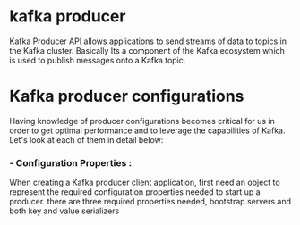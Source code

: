 # kafka producer
Kafka Producer API allows applications to send streams of data to topics in the Kafka cluster. Basically Its a component of the Kafka ecosystem which is used to publish messages onto a Kafka topic.

# Kafka producer configurations
Having knowledge of producer configurations becomes critical for us in order to get optimal performance and to leverage the capabilities of Kafka. Let's look at each of them in detail below:

### - Configuration Properties : 
When creating a Kafka producer client application, first need an object to represent the required configuration properties needed to start up a producer. there are three required properties needed, bootstrap.servers and both key and value serializers

<!--stackedit_data:
eyJoaXN0b3J5IjpbMTk1MDA4MzA1MSw2MTEwMDkzNjMsMTE2OD
Q5ODIwMiw3NTIyNDk3MTUsLTI4ODQwNjQ4NywxNjE3NDk1NzQ0
LDM2MjYxOTQ4MSwxNjI0MzQzMDQwLDIwMzU4MjE1MzQsLTEyOT
gxMTIzMTQsLTQ0NTIzMDczMCwtOTY5OTU5MzYsLTE2NjA1NDkz
NjksLTE2MzQ3NTM3MTUsMTE4NTU3NzA3MCwtMjA1NDQ4NjY4MS
wtNDcwNDUyNjA4LDY1MDg5ODE4LC0yMDg4NzQ2NjEyLC0yMDg4
NzQ2NjEyXX0=
-->